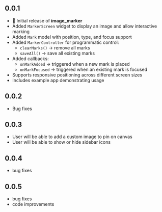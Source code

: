 ## 0.0.1

- 🎉 Initial release of **image_marker**
- Added `MarkerScreen` widget to display an image and allow interactive marking
- Added `Mark` model with position, type, and focus support
- Added `MarkerController` for programmatic control:
    - `clearMarks()` → remove all marks
    - `saveAll()` → save all existing marks
- Added callbacks:
    - `onMarkAdded` → triggered when a new mark is placed
    - `onMarkFocused` → triggered when an existing mark is focused
- Supports responsive positioning across different screen sizes
- Includes example app demonstrating usage

## 0.0.2

- Bug fixes

## 0.0.3

- User will be able to add a custom image to pin on canvas
- User will be able to show or hide sidebar icons

## 0.0.4
- bug fixes

## 0.0.5
- bug fixes
- code improvements